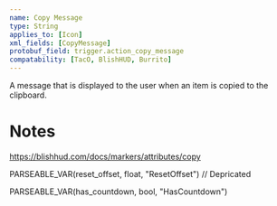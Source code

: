 ```yaml
---
name: Copy Message
type: String
applies_to: [Icon]
xml_fields: [CopyMessage]
protobuf_field: trigger.action_copy_message
compatability: [TacO, BlishHUD, Burrito]
---
```

 A message that is displayed to the user when an item is copied to the clipboard.

Notes
=====
https://blishhud.com/docs/markers/attributes/copy





PARSEABLE_VAR(reset_offset, float, "ResetOffset") // Depricated

PARSEABLE_VAR(has_countdown, bool, "HasCountdown")